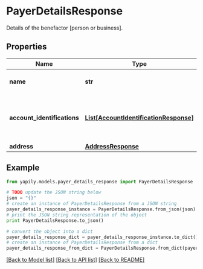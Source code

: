 # PayerDetailsResponse

Details of the benefactor [person or business].

## Properties
Name | Type | Description | Notes
------------ | ------------- | ------------- | -------------
**name** | **str** | The account holder name of the Payer. | [optional] 
**account_identifications** | [**List[AccountIdentificationResponse]**](AccountIdentificationResponse.md) | The account identifications that identify the &#x60;Payer&#x60; bank account. | [optional] 
**address** | [**AddressResponse**](AddressResponse.md) |  | [optional] 

## Example

```python
from yapily.models.payer_details_response import PayerDetailsResponse

# TODO update the JSON string below
json = "{}"
# create an instance of PayerDetailsResponse from a JSON string
payer_details_response_instance = PayerDetailsResponse.from_json(json)
# print the JSON string representation of the object
print PayerDetailsResponse.to_json()

# convert the object into a dict
payer_details_response_dict = payer_details_response_instance.to_dict()
# create an instance of PayerDetailsResponse from a dict
payer_details_response_from_dict = PayerDetailsResponse.from_dict(payer_details_response_dict)
```
[[Back to Model list]](../README.md#documentation-for-models) [[Back to API list]](../README.md#documentation-for-api-endpoints) [[Back to README]](../README.md)


